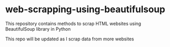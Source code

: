# web-scrapping-using-beautifulsoup

 This repository contains methods to scrap HTML websites using BeautifulSoup library in Python

 This repo will be updated as I scrap data from more websites
